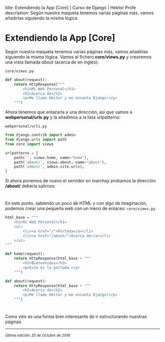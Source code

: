 title: Extendiendo la App [Core] | Curso de Django | Hektor Profe
description: Según nuestra maqueta tenemos varias páginas más, vamos añadirlas siguiendo la misma lógica.

<style>
.admonition.note > .superfences-tabs > label:hover, .headerlink{ color: #018dc5 !important; }
.admonition.note { box-shadow: none; margin: 0; padding: 0; border-left: 0; border-radius: 0; font-size: 105%; }
.admonition.note label{ font-size: 91%; }
.admonition.note > .admonition-title { display: none; }
</style>

# Extendiendo la App [Core]

Según nuestra maqueta tenemos varias páginas más, vamos añadirlas siguiendo la misma lógica. Vamos al fichero **core/views.py** y crearemos una vista llamada *about* (acerca de en inglés):

`core/views.py`

```python
def about(request):
    return HttpResponse("""
        <h1>Mi Web Personal</h1>
        <h2>Acerca de</h2>
        <p>Me llamo Héctor y me encanta Django!</p>
    """)
```

Ahora tenemos que enlazarla a una dirección, así que vamos a **webpersonal/urls.py** y la añadimos a la lista *urlpatterns*:

`webpersonal/urls.py`

```python
from django.contrib import admin
from django.urls import path
from core import views

urlpatterns = [
    path('', views.home, name="home"),
    path('about/', views.about, name="about"),
    path('admin/', admin.site.urls),
]
```

Si ahora ponemos de nuevo el servidor en marchay probamos la dirección **/about/** debería salirnos:

<div style="text-align:center;margin-top:25px"><img class="lazy" data-src="{{cdn}}/django/14.png"/></div>

En este punto, sabiendo un poco de HTML y con algo de imaginación, podemos crear una pequeña web con un menú de enlaces:
`core/views.py`
```python
html_base = """
    <h1>Mi Web Personal</h1>
    <ul>
        <li><a href="/">Portada</a></li>
        <li><a href="/about/">Acerca de</a></li>
    </ul>
"""

def home(request):
    return HttpResponse(html_base + """
        <h2>Bienvenidos</h2>
        <p>Esto es la portada.</p>
    """)

def about(request):
    return HttpResponse(html_base + """
        <h2>Acerca de</h2>
        <p>Me llamo Héctor y me encanta Django!</p>
    """)
```

<div style="text-align:center;margin-top:25px"><img class="lazy" data-src="{{cdn}}/django/15.png"/></div>

Como véis es una forma bien interesante de ir estructurando nuestras páginas.

___
<small class="edited"><i>Última edición: 25 de Octubre de 2018</i></small>